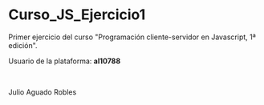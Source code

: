 Curso_JS_Ejercicio1
===================
<p>Primer ejercicio del curso "Programación cliente-servidor en Javascript, 1ª edición".</p>
<p>Usuario de la plataforma: <b>al10788</b></p>
</br>
<p>Julio Aguado Robles</p>
